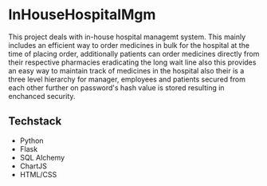 # InHouseHospitalMgm

This project deals with in-house hospital managemt system. This mainly includes an efficient way to order medicines in bulk for the hospital at the time of placing order, additionally patients can order medicines directly from their respective pharmacies eradicating the long wait line also this provides an easy way to maintain track of medicines in the hospital also their is a three level hierarchy for manager, employees and patients secured from each other further on password's hash value is stored resulting in enchanced security.

## Techstack

- Python
- Flask
- SQL Alchemy
- ChartJS
- HTML/CSS
